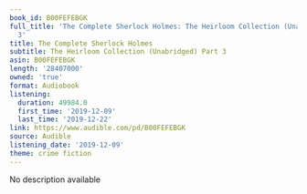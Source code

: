 ```yaml
---
book_id: B00FEFEBGK
full_title: 'The Complete Sherlock Holmes: The Heirloom Collection (Unabridged) Part
  3'
title: The Complete Sherlock Holmes
subtitle: The Heirloom Collection (Unabridged) Part 3
asin: B00FEFEBGK
length: '28407000'
owned: 'true'
format: Audiobook
listening:
  duration: 49984.0
  first_time: '2019-12-09'
  last_time: '2019-12-22'
link: https://www.audible.com/pd/B00FEFEBGK
source: Audible
listening_date: '2019-12-09'
theme: crime fiction
---
```

No description available

























